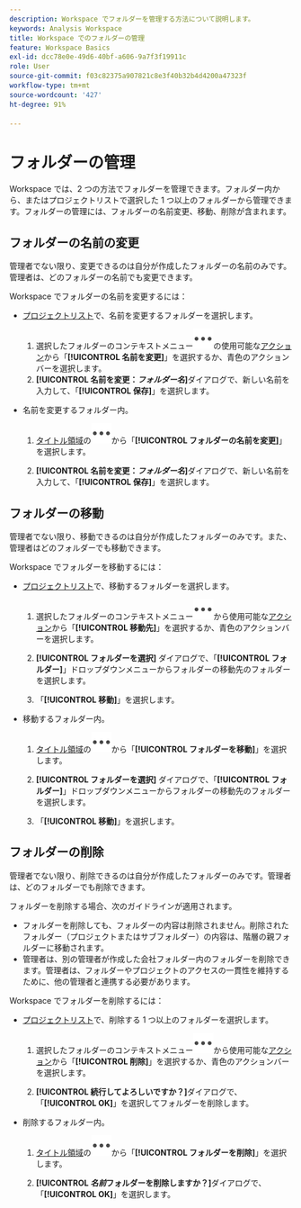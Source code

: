 ```yaml
---
description: Workspace でフォルダーを管理する方法について説明します。
keywords: Analysis Workspace
title: Workspace でのフォルダーの管理
feature: Workspace Basics
exl-id: dcc78e0e-49d6-40bf-a606-9a7f3f19911c
role: User
source-git-commit: f03c82375a907821c8e3f40b32b4d4200a47323f
workflow-type: tm+mt
source-wordcount: '427'
ht-degree: 91%

---
```



# フォルダーの管理

Workspace では、2 つの方法でフォルダーを管理できます。フォルダー内から、またはプロジェクトリストで選択した 1 つ以上のフォルダーから管理できます。フォルダーの管理には、フォルダーの名前変更、移動、削除が含まれます。

## フォルダーの名前の変更

管理者でない限り、変更できるのは自分が作成したフォルダーの名前のみです。管理者は、どのフォルダーの名前でも変更できます。

Workspace でフォルダーの名前を変更するには：

* [プロジェクトリスト](/help/analysis-workspace/build-workspace-project/freeform-overview.md#project-list)で、名前を変更するフォルダーを選択します。

   1. 選択したフォルダーのコンテキストメニュー![詳細](/help/assets/icons/More.svg)の使用可能な[アクション](/help/analysis-workspace/build-workspace-project/freeform-overview.md#actions)から「**[!UICONTROL 名前を変更]**」を選択するか、青色のアクションバーを選択します。
   1. **[!UICONTROL 名前を変更：*フォルダー名&#x200B;*]**&#x200B;ダイアログで、新しい名前を入力して、「**[!UICONTROL 保存&#x200B;]**」を選択します。

* 名前を変更するフォルダー内。

   1. [タイトル領域](/help/analysis-workspace/build-workspace-project/freeform-overview.md#title-area)の![詳細](/help/assets/icons/More.svg)から「**[!UICONTROL フォルダーの名前を変更]**」を選択します。

   1. **[!UICONTROL 名前を変更：*フォルダー名&#x200B;*]**&#x200B;ダイアログで、新しい名前を入力して、「**[!UICONTROL 保存&#x200B;]**」を選択します。


## フォルダーの移動

管理者でない限り、移動できるのは自分が作成したフォルダーのみです。また、管理者はどのフォルダーでも移動できます。

Workspace でフォルダーを移動するには：

* [プロジェクトリスト](/help/analysis-workspace/build-workspace-project/freeform-overview.md#project-list)で、移動するフォルダーを選択します。

   1. 選択したフォルダーのコンテキストメニュー![詳細](/help/assets/icons/More.svg)から使用可能な[アクション](/help/analysis-workspace/build-workspace-project/freeform-overview.md#actions)から「**[!UICONTROL 移動先]**」を選択するか、青色のアクションバーを選択します。
   1. **[!UICONTROL フォルダーを選択]** ダイアログで、「**[!UICONTROL フォルダー]**」ドロップダウンメニューからフォルダーの移動先のフォルダーを選択します。

   1. 「**[!UICONTROL 移動]**」を選択します。

* 移動するフォルダー内。

   1. [タイトル領域](/help/analysis-workspace/build-workspace-project/freeform-overview.md#title-area)の![詳細](/help/assets/icons/More.svg)から「**[!UICONTROL フォルダーを移動]**」を選択します。

   1. **[!UICONTROL フォルダーを選択]** ダイアログで、「**[!UICONTROL フォルダー]**」ドロップダウンメニューからフォルダーの移動先のフォルダーを選択します。

   1. 「**[!UICONTROL 移動]**」を選択します。


## フォルダーの削除

管理者でない限り、削除できるのは自分が作成したフォルダーのみです。管理者は、どのフォルダーでも削除できます。

フォルダーを削除する場合、次のガイドラインが適用されます。

* フォルダーを削除しても、フォルダーの内容は削除されません。削除されたフォルダー（プロジェクトまたはサブフォルダー）の内容は、階層の親フォルダーに移動されます。
* 管理者は、別の管理者が作成した会社フォルダー内のフォルダーを削除できます。管理者は、フォルダーやプロジェクトのアクセスの一貫性を維持するために、他の管理者と連携する必要があります。

Workspace でフォルダーを削除するには：

* [プロジェクトリスト](/help/analysis-workspace/build-workspace-project/freeform-overview.md#project-list)で、削除する 1 つ以上のフォルダーを選択します。

   1. 選択したフォルダーのコンテキストメニュー![詳細](/help/assets/icons/More.svg)から使用可能な[アクション](/help/analysis-workspace/build-workspace-project/freeform-overview.md#actions)から「**[!UICONTROL 削除]**」を選択するか、青色のアクションバーを選択します。

   1. **[!UICONTROL 続行してよろしいですか？]**&#x200B;ダイアログで、「**[!UICONTROL OK]**」を選択してフォルダーを削除します。

* 削除するフォルダー内。

   1. [タイトル領域](/help/analysis-workspace/build-workspace-project/freeform-overview.md#title-area)の![詳細](/help/assets/icons/More.svg)から「**[!UICONTROL フォルダーを削除]**」を選択します。

   1. **[!UICONTROL *名前*フォルダーを削除しますか？]**&#x200B;ダイアログで、「**[!UICONTROL OK]**」を選択します。

